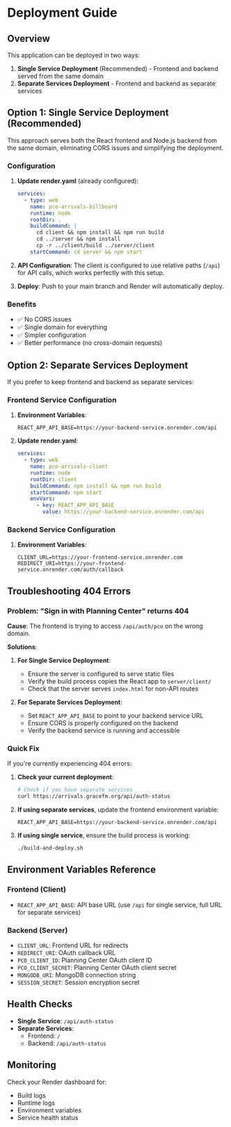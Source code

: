 # Deployment Guide

## Overview

This application can be deployed in two ways:

1. **Single Service Deployment** (Recommended) - Frontend and backend served from the same domain
2. **Separate Services Deployment** - Frontend and backend as separate services

## Option 1: Single Service Deployment (Recommended)

This approach serves both the React frontend and Node.js backend from the same domain, eliminating CORS issues and simplifying the deployment.

### Configuration

1. **Update render.yaml** (already configured):
   ```yaml
   services:
     - type: web
       name: pco-arrivals-billboard
       runtime: node
       rootDir: .
       buildCommand: |
         cd client && npm install && npm run build
         cd ../server && npm install
         cp -r ../client/build ../server/client
       startCommand: cd server && npm start
   ```

2. **API Configuration**: The client is configured to use relative paths (`/api`) for API calls, which works perfectly with this setup.

3. **Deploy**: Push to your main branch and Render will automatically deploy.

### Benefits
- ✅ No CORS issues
- ✅ Single domain for everything
- ✅ Simpler configuration
- ✅ Better performance (no cross-domain requests)

## Option 2: Separate Services Deployment

If you prefer to keep frontend and backend as separate services:

### Frontend Service Configuration

1. **Environment Variables**:
   ```
   REACT_APP_API_BASE=https://your-backend-service.onrender.com/api
   ```

2. **Update render.yaml**:
   ```yaml
   services:
     - type: web
       name: pco-arrivals-client
       runtime: node
       rootDir: client
       buildCommand: npm install && npm run build
       startCommand: npm start
       envVars:
         - key: REACT_APP_API_BASE
           value: https://your-backend-service.onrender.com/api
   ```

### Backend Service Configuration

1. **Environment Variables**:
   ```
   CLIENT_URL=https://your-frontend-service.onrender.com
   REDIRECT_URI=https://your-frontend-service.onrender.com/auth/callback
   ```

## Troubleshooting 404 Errors

### Problem: "Sign in with Planning Center" returns 404

**Cause**: The frontend is trying to access `/api/auth/pco` on the wrong domain.

**Solutions**:

1. **For Single Service Deployment**:
   - Ensure the server is configured to serve static files
   - Verify the build process copies the React app to `server/client/`
   - Check that the server serves `index.html` for non-API routes

2. **For Separate Services Deployment**:
   - Set `REACT_APP_API_BASE` to point to your backend service URL
   - Ensure CORS is properly configured on the backend
   - Verify the backend service is running and accessible

### Quick Fix

If you're currently experiencing 404 errors:

1. **Check your current deployment**:
   ```bash
   # Check if you have separate services
   curl https://arrivals.gracefm.org/api/auth-status
   ```

2. **If using separate services**, update the frontend environment variable:
   ```
   REACT_APP_API_BASE=https://your-backend-service.onrender.com/api
   ```

3. **If using single service**, ensure the build process is working:
   ```bash
   ./build-and-deploy.sh
   ```

## Environment Variables Reference

### Frontend (Client)
- `REACT_APP_API_BASE`: API base URL (use `/api` for single service, full URL for separate services)

### Backend (Server)
- `CLIENT_URL`: Frontend URL for redirects
- `REDIRECT_URI`: OAuth callback URL
- `PCO_CLIENT_ID`: Planning Center OAuth client ID
- `PCO_CLIENT_SECRET`: Planning Center OAuth client secret
- `MONGODB_URI`: MongoDB connection string
- `SESSION_SECRET`: Session encryption secret

## Health Checks

- **Single Service**: `/api/auth-status`
- **Separate Services**: 
  - Frontend: `/`
  - Backend: `/api/auth-status`

## Monitoring

Check your Render dashboard for:
- Build logs
- Runtime logs
- Environment variables
- Service health status 